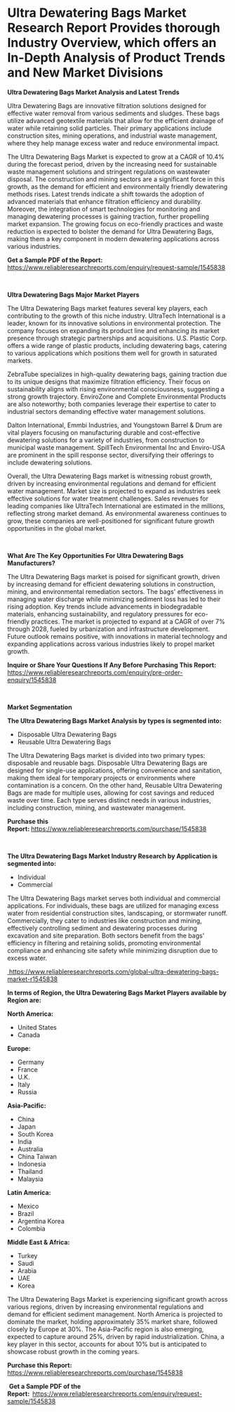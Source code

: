 <p><h1>Ultra Dewatering Bags Market Research Report Provides thorough Industry Overview, which offers an In-Depth Analysis of Product Trends and New Market Divisions</h1></p><p><strong>Ultra Dewatering Bags Market Analysis and Latest Trends</strong></p>
<p><p>Ultra Dewatering Bags are innovative filtration solutions designed for effective water removal from various sediments and sludges. These bags utilize advanced geotextile materials that allow for the efficient drainage of water while retaining solid particles. Their primary applications include construction sites, mining operations, and industrial waste management, where they help manage excess water and reduce environmental impact.</p><p>The Ultra Dewatering Bags Market is expected to grow at a CAGR of 10.4% during the forecast period, driven by the increasing need for sustainable waste management solutions and stringent regulations on wastewater disposal. The construction and mining sectors are a significant force in this growth, as the demand for efficient and environmentally friendly dewatering methods rises. Latest trends indicate a shift towards the adoption of advanced materials that enhance filtration efficiency and durability. Moreover, the integration of smart technologies for monitoring and managing dewatering processes is gaining traction, further propelling market expansion. The growing focus on eco-friendly practices and waste reduction is expected to bolster the demand for Ultra Dewatering Bags, making them a key component in modern dewatering applications across various industries.</p></p>
<p><strong>Get a Sample PDF of the Report:&nbsp;</strong> <a href="https://www.reliableresearchreports.com/enquiry/request-sample/1545838?utm_campaign=3132&utm_medium=2&utm_source=Github&utm_content=ia&utm_term=19042025&utm_id=ultra-dewatering-bags">https://www.reliableresearchreports.com/enquiry/request-sample/1545838</a></p>
<p>&nbsp;</p>
<p><strong>Ultra Dewatering Bags Major Market Players</strong></p>
<p><p>The Ultra Dewatering Bags market features several key players, each contributing to the growth of this niche industry. UltraTech International is a leader, known for its innovative solutions in environmental protection. The company focuses on expanding its product line and enhancing its market presence through strategic partnerships and acquisitions. U.S. Plastic Corp. offers a wide range of plastic products, including dewatering bags, catering to various applications which positions them well for growth in saturated markets.</p><p>ZebraTube specializes in high-quality dewatering bags, gaining traction due to its unique designs that maximize filtration efficiency. Their focus on sustainability aligns with rising environmental consciousness, suggesting a strong growth trajectory. EnviroZone and Complete Environmental Products are also noteworthy; both companies leverage their expertise to cater to industrial sectors demanding effective water management solutions.</p><p>Dalton International, Emmbi Industries, and Youngstown Barrel & Drum are vital players focusing on manufacturing durable and cost-effective dewatering solutions for a variety of industries, from construction to municipal waste management. SpillTech Environmental Inc and Enviro-USA are prominent in the spill response sector, diversifying their offerings to include dewatering solutions.</p><p>Overall, the Ultra Dewatering Bags market is witnessing robust growth, driven by increasing environmental regulations and demand for efficient water management. Market size is projected to expand as industries seek effective solutions for water treatment challenges. Sales revenues for leading companies like UltraTech International are estimated in the millions, reflecting strong market demand. As environmental awareness continues to grow, these companies are well-positioned for significant future growth opportunities in the global market.</p></p>
<p>&nbsp;</p>
<p><strong>What Are The Key Opportunities For Ultra Dewatering Bags Manufacturers?</strong></p>
<p><p>The Ultra Dewatering Bags market is poised for significant growth, driven by increasing demand for efficient dewatering solutions in construction, mining, and environmental remediation sectors. The bags' effectiveness in managing water discharge while minimizing sediment loss has led to their rising adoption. Key trends include advancements in biodegradable materials, enhancing sustainability, and regulatory pressures for eco-friendly practices. The market is projected to expand at a CAGR of over 7% through 2028, fueled by urbanization and infrastructure development. Future outlook remains positive, with innovations in material technology and expanding applications across various industries likely to propel market growth.</p></p>
<p><strong>Inquire or Share Your Questions If Any Before Purchasing This Report:</strong> <a href="https://www.reliableresearchreports.com/enquiry/pre-order-enquiry/1545838?utm_campaign=3132&utm_medium=2&utm_source=Github&utm_content=ia&utm_term=19042025&utm_id=ultra-dewatering-bags">https://www.reliableresearchreports.com/enquiry/pre-order-enquiry/1545838</a></p>
<p>&nbsp;</p>
<p><strong>Market Segmentation</strong></p>
<p><strong>The Ultra Dewatering Bags Market Analysis by types is segmented into:</strong></p>
<p><ul><li>Disposable Ultra Dewatering Bags</li><li>Reusable Ultra Dewatering Bags</li></ul></p>
<p><p>The Ultra Dewatering Bags market is divided into two primary types: disposable and reusable bags. Disposable Ultra Dewatering Bags are designed for single-use applications, offering convenience and sanitation, making them ideal for temporary projects or environments where contamination is a concern. On the other hand, Reusable Ultra Dewatering Bags are made for multiple uses, allowing for cost savings and reduced waste over time. Each type serves distinct needs in various industries, including construction, mining, and wastewater management.</p></p>
<p><strong>Purchase this Report:&nbsp;</strong><a href="https://www.reliableresearchreports.com/purchase/1545838?utm_campaign=3132&utm_medium=2&utm_source=Github&utm_content=ia&utm_term=19042025&utm_id=ultra-dewatering-bags">https://www.reliableresearchreports.com/purchase/1545838</a></p>
<p>&nbsp;</p>
<p><strong>The Ultra Dewatering Bags Market Industry Research by Application is segmented into:</strong></p>
<p><ul><li>Individual</li><li>Commercial</li></ul></p>
<p><p>The Ultra Dewatering Bags market serves both individual and commercial applications. For individuals, these bags are utilized for managing excess water from residential construction sites, landscaping, or stormwater runoff. Commercially, they cater to industries like construction and mining, effectively controlling sediment and dewatering processes during excavation and site preparation. Both sectors benefit from the bags' efficiency in filtering and retaining solids, promoting environmental compliance and enhancing site safety while minimizing disruption due to excess water.</p></p>
<p><a href="https://www.reliableresearchreports.com/global-ultra-dewatering-bags-market-r1545838?utm_campaign=3132&utm_medium=2&utm_source=Github&utm_content=ia&utm_term=19042025&utm_id=ultra-dewatering-bags">&nbsp;https://www.reliableresearchreports.com/global-ultra-dewatering-bags-market-r1545838</a></p>
<p><strong>In terms of Region, the Ultra Dewatering Bags Market Players available by Region are:</strong></p>
<p>
    <p> <strong> North America: </strong>
        <ul>
            <li>United States</li>
            <li>Canada</li>
        </ul>
        </p> 
    <p> <strong> Europe: </strong>
        <ul>
            <li>Germany</li>
            <li>France</li>
            <li>U.K.</li>
            <li>Italy</li>
            <li>Russia</li>
        </ul>
        </p> 
    <p> <strong> Asia-Pacific: </strong>
        <ul>
            <li>China</li>
            <li>Japan</li>
            <li>South Korea</li>
            <li>India</li>
            <li>Australia</li>
            <li>China Taiwan</li>
            <li>Indonesia</li>
            <li>Thailand</li>
            <li>Malaysia</li>
        </ul>
        </p> 
    <p> <strong> Latin America: </strong>
        <ul>
            <li>Mexico</li>
            <li>Brazil</li>
            <li>Argentina Korea</li>
            <li>Colombia</li>
        </ul>
        </p> 
    <p> <strong> Middle East & Africa: </strong>
        <ul>
            <li>Turkey</li>
            <li>Saudi</li>
            <li>Arabia</li>
            <li>UAE</li>
            <li>Korea</li>
        </ul>
    </p>
    </p>
<p><p>The Ultra Dewatering Bags Market is experiencing significant growth across various regions, driven by increasing environmental regulations and demand for efficient sediment management. North America is projected to dominate the market, holding approximately 35% market share, followed closely by Europe at 30%. The Asia-Pacific region is also emerging, expected to capture around 25%, driven by rapid industrialization. China, a key player in this sector, accounts for about 10% but is anticipated to showcase robust growth in the coming years.</p></p>
<p><strong>Purchase this Report: </strong><a href="https://www.reliableresearchreports.com/purchase/1545838?utm_campaign=3132&utm_medium=2&utm_source=Github&utm_content=ia&utm_term=19042025&utm_id=ultra-dewatering-bags">https://www.reliableresearchreports.com/purchase/1545838</a></p>
<p>&nbsp;<strong>Get a Sample PDF of the Report:&nbsp;&nbsp;</strong><a href="https://www.reliableresearchreports.com/enquiry/request-sample/1545838?utm_campaign=3132&utm_medium=2&utm_source=Github&utm_content=ia&utm_term=19042025&utm_id=ultra-dewatering-bags">https://www.reliableresearchreports.com/enquiry/request-sample/1545838</a></p>
<p><strong></strong></p>
<p><p></p><p></p><p></p></p>